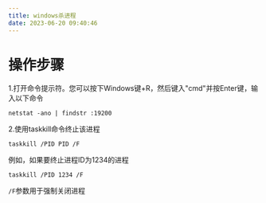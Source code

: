 ```yaml
---
title: windows杀进程
date: 2023-06-20 09:40:46
---
```


# 操作步骤

1.打开命令提示符。您可以按下Windows键+R，然后键入"cmd"并按Enter键，输入以下命令

```
netstat -ano | findstr :19200
```

2.使用taskkill命令终止该进程

```
taskkill /PID PID /F
```

例如，如果要终止进程ID为1234的进程

```
taskkill /PID 1234 /F
```

`/F`参数用于强制关闭进程
